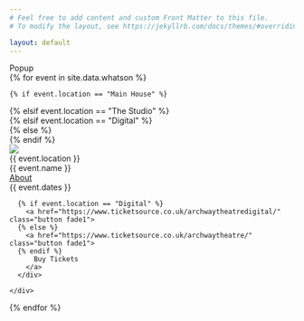 ```yaml
---
# Feel free to add content and custom Front Matter to this file.
# To modify the layout, see https://jekyllrb.com/docs/themes/#overriding-theme-defaults

layout: default
---
```


<script>

  function showPopup(content) {
    document.getElementById('popupText').innerText = content;
    document.getElementById('popup').style.display = 'inherit';
  }
  function hidePopup() {
    document.getElementById('popup').style.display = 'none';
  }

</script>

<div class="popupContainer">
<div id="popup" onclick="javascript:hidePopup();">
<div id="popupText">
Popup
</div>
</div>
</div>

<div class="events">
{% for event in site.data.whatson %}

    {% if event.location == "Main House" %}
  <div class="event main">
    {% elsif event.location == "The Studio" %}
  <div class="event studio">
    {% elsif event.location == "Digital" %}
  <div class="event digital">
    {% else %}
  <div class="event unknown">
    {% endif %}
    <div class="eventimage">
      <img src="{{ event.imageurl }}">
    </div>
    <div class="eventdata">
      <div class="eventdatum fade1">
        {{ event.location }}
      </div>
      <div class="eventdatum fade2 bold">
        {{ event.name }}
      </div>
      <div class="eventdatum fade3">
        <a href="javascript:showPopup(&quot;{{ event.about }}&quot;);">About</a>
      </div>
      <div class="eventdatum fade4">
        {{ event.dates }}
      </div>
      <div class="eventdatum fade5 bold">

      {% if event.location == "Digital" %}
        <a href="https://www.ticketsource.co.uk/archwaytheatredigital/" class="button fade1">
      {% else %}
        <a href="https://www.ticketsource.co.uk/archwaytheatre/" class="button fade1">
      {% endif %}
          Buy Tickets
        </a> 
      </div>
<!-- 
-->
    </div>
  </div>

{% endfor %}
</div>
